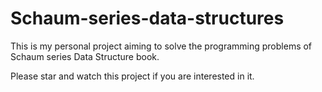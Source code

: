 # Schaum-series-data-structures

This is my personal project aiming to solve the programming problems of 
Schaum series  Data Structure book. 

Please star and watch this project if you are interested in it. 
